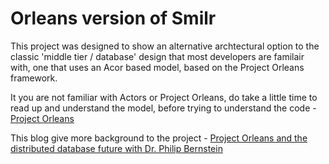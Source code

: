 # Orleans version of Smilr

This project was designed to show an alternative archtectural option to the classic 'middle tier / database' design that most developers are familair with, one that uses an Acor based model, based on the Project Orleans framework.

It you are not familiar with Actors or Project Orleans, do take a little time to read up and understand the model, before trying to understand the code - [Project Orleans](https://dotnet.github.io/orleans/)

This blog give more background to the project - [Project Orleans and the distributed database future with Dr. Philip Bernstein](https://www.microsoft.com/en-us/research/blog/project-orleans-and-the-distributed-database-future-with-dr-philip-bernstein/)


